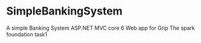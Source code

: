 # SimpleBankingSystem
A simple Banking  System ASP.NET MVC core 6 Web app for Grip The spark foundation task1

